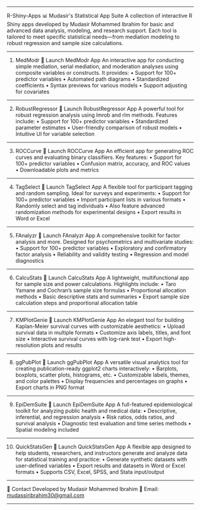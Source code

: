 ________________________________________
R-Shiny-Apps
📊 Mudasir's Statistical App Suite
A collection of interactive R Shiny apps developed by Mudasir Mohammed Ibrahim for basic and advanced data analysis, modeling, and research support. Each tool is tailored to meet specific statistical needs—from mediation modeling to robust regression and sample size calculations.
________________________________________
1. MedModr
🔗 Launch MedModr App
An interactive app for conducting simple mediation, serial mediation, and moderation analyses using composite variables or constructs. It provides:
•	Support for 100+ predictor variables
•	Automated path diagrams
•	Standardized coefficients
•	Syntax previews for various models
•	Support adjusting for covariates
________________________________________
2. RobustRegressor
🔗 Launch RobustRegressor App
A powerful tool for robust regression analysis using lmrob and rlm methods. Features include:
•	Support for 100+ predictor variables
•	Standardized parameter estimates
•	User-friendly comparison of robust models
•	Intuitive UI for variable selection
________________________________________
3. ROCCurve
🔗 Launch ROCCurve App
An efficient app for generating ROC curves and evaluating binary classifiers. Key features:
•	Support for 100+ predictor variables
•	Confusion matrix, accuracy, and ROC values
•	Downloadable plots and metrics
________________________________________
4. TagSelect
🔗 Launch TagSelect App
A flexible tool for participant tagging and random sampling. Ideal for surveys and experiments:
•	Support for 100+ predictor variables
•	Import participant lists in various formats
•	Randomly select and tag individuals
•	Also feature advanced randomization methods for experimental designs
•	Export results in Word or Excel
________________________________________
5. FAnalyzr
🔗 Launch FAnalyzr App
A comprehensive toolkit for factor analysis and more. Designed for psychometrics and multivariate studies:
•	Support for 100+ predictor variables
•	Exploratory and confirmatory factor analysis
•	Reliability and validity testing
•	Regression and model diagnostics
________________________________________
6. CalcuStats
🔗 Launch CalcuStats App
A lightweight, multifunctional app for sample size and power calculations. Highlights include:
•	Taro Yamane and Cochran’s sample size formulas
•	Proportional allocation methods
•	Basic descriptive stats and summaries
•	Export sample size calculation steps and proportional allocation table
________________________________________
7. KMPlotGenie
🔗 Launch KMPlotGenie App
An elegant tool for building Kaplan-Meier survival curves with customizable aesthetics:
•	Upload survival data in multiple formats
•	Customize axis labels, titles, and font size
•	Interactive survival curves with log-rank test
•	Export high-resolution plots and results
________________________________________
8. ggPubPlot
🔗 Launch ggPubPlot App
A versatile visual analytics tool for creating publication-ready ggplot2 charts interactively:
•	Barplots, boxplots, scatter plots, histograms, etc.
•	Customizable labels, themes, and color palettes
•	Display frequencies and percentages on graphs
•	Export charts in PNG format
________________________________________
9. EpiDemSuite
🔗 Launch EpiDemSuite App
A full-featured epidemiological toolkit for analyzing public health and medical data:
•	Descriptive, inferential, and regression analysis
•	Risk ratios, odds ratios, and survival analysis
•	Diagnostic test evaluation and time series methods
•	Spatial modeling included
________________________________________
10. QuickStatsGen
🔗 Launch QuickStatsGen App
A flexible app designed to help students, researchers, and instructors generate and analyze data for statistical training and practice:
•	Generate synthetic datasets with user-defined variables
•	Export results and datasets in Word or Excel formats
•	Supports CSV, Excel, SPSS, and Stata input/output
________________________________________

📧 Contact
Developed by Mudasir Mohammed Ibrahim
📩 Email: mudassiribrahim30@gmail.com
________________________________________

